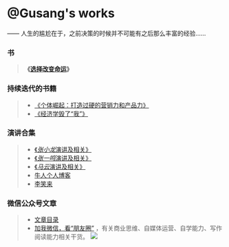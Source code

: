 # @Gusang's works

—— 人生的尴尬在于，之前决策的时候并不可能有之后那么丰富的经验……

### 书

> **《[选择改变命运](/fate/)》**

### 持续迭代的书籍
> * [《个体崛起：打造过硬的营销力和产品力》](/marketing/marketing.md)
> * [《经济学毁了“我”》](/article/economics.md)

### 演讲合集
> *  [《*张小龙*演讲及相关》](/speech/zhangxiaolong.md)
> * [《*张一鸣*演讲及相关》](/speech/zhangyiming.md)
> *  [《*马云*演讲及相关》](/speech/mayun.md)
> *  [牛人个人博客](/speech/dalao.md)
> *  [李笑来](/speech/xiaolai.md)

### 微信公众号文章
> * [文章目录](/article/wechat/contents.md)
> * [加我微信，看“朋友圈”](/wechat-2.png) ，有关商业思维、自媒体运营、自学能力、写作阅读能力相关干货。
![](wechat-channel.png)
